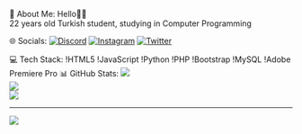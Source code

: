 💫 About Me:
Hello👋🏻<br>22 years old Turkish student, studying in Computer Programming


🌐 Socials:
[![Discord](https://img.shields.io/badge/Discord-%237289DA.svg?logo=discord&logoColor=white)](https://discord.gg/kocalovski) [![Instagram](https://img.shields.io/badge/Instagram-%23E4405F.svg?logo=Instagram&logoColor=white)](https://instagram.com/ibrahimkocal_) [![Twitter](https://img.shields.io/badge/Twitter-%231DA1F2.svg?logo=Twitter&logoColor=white)](https://twitter.com/ibrahimkocal_) 

💻 Tech Stack:
!HTML5 !JavaScript !Python !PHP !Bootstrap !MySQL !Adobe Premiere Pro
📊 GitHub Stats:
![](https://github-readme-stats.vercel.app/api?username=ibrahimkocal&theme=dark&hide_border=false&include_all_commits=false&count_private=false)<br/>
![](https://github-readme-streak-stats.herokuapp.com/?user=ibrahimkocal&theme=dark&hide_border=false)<br/>
![](https://github-readme-stats.vercel.app/api/top-langs/?username=ibrahimkocal&theme=dark&hide_border=false&include_all_commits=false&count_private=false&layout=compact)

---
![](https://visitcount.itsvg.in/api?id=ibrahimkocal&icon=0&color=0)

<!-- Proudly created with GPRM ( https://gprm.itsvg.in/ ) -->
